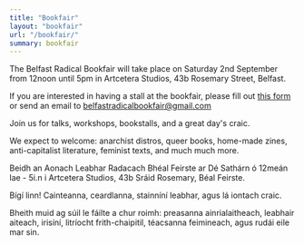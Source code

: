 ```yaml
---
title: "Bookfair"
layout: "bookfair"
url: "/bookfair/"
summary: bookfair
---
```


The Belfast Radical Bookfair will take place on Saturday 2nd September from 12noon until 5pm in Artcetera Studios, 43b Rosemary Street, Belfast.

If you are interested in having a stall at the bookfair, please fill out [this form](https://docs.google.com/forms/d/18pOxXrhbIjK8w538YvOfLVN4TDv-EhsRS_0EdnaaFUU/) or send an email to [belfastradicalbookfair@gmail.com](mailto:belfastradicalbookfair@gmail.com)

Join us for talks, workshops, bookstalls, and a great day's craic.

We expect to welcome: anarchist distros, queer books, home-made zines, anti-capitalist literature, feminist texts, and much much more.

Beidh an Aonach Leabhar Radacach Bhéal Feirste ar Dé Sathárn ó 12meán lae - 5i.n i Artcetera Studios, 43b Sráid Rosemary, Béal Feirste.

Bígí linn! Cainteanna, ceardlanna, stainníní leabhar, agus lá iontach craic.

Bheith muid ag súil le fáilte a chur roimh: preasanna ainrialaitheach, leabhair aiteach, irisíní, litríocht frith-chaipitil, téacsanna feimineach, agus rudái eile mar sin.
